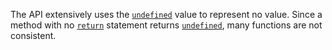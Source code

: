 The API extensively uses the
[`undefined`](https://developer.mozilla.org/en-US/docs/Web/JavaScript/Reference/Global_Objects/undefined) value to
represent no value. Since a method with no
[`return`](https://developer.mozilla.org/en-US/docs/Web/JavaScript/Reference/Statements/return) statement returns
[`undefined`](https://developer.mozilla.org/en-US/docs/Web/JavaScript/Reference/Global_Objects/undefined),
many functions are not consistent.
